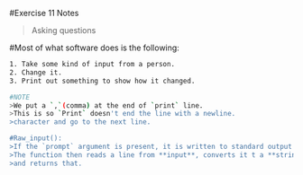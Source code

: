 #Exercise 11 Notes
>Asking questions

#Most of what software does is the following:
```bash
1. Take some kind of input from a person.
2. Change it.
3. Print out something to show how it changed.

#NOTE
>We put a `,`(comma) at the end of `print` line.
>This is so `Print` doesn't end the line with a newline.
>character and go to the next line.

#Raw_input():
>If the `prompt` argument is present, it is written to standard output without a trailing newline.
>The function then reads a line from **input**, converts it t a **string** (stripping a trailing newline),
>and returns that.


